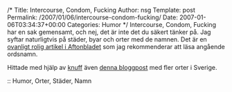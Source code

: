 /*
 Title: Intercourse, Condom, Fucking
 Author: nsg
 Template: post
 Permalink: /2007/01/06/intercourse-condom-fucking/
 Date: 2007-01-06T03:34:37+00:00
 Categories: Humor
*/
Intercourse, Condom, Fucking har en sak gemensamt, och nej, det är inte det du säkert tänker på. Jag syftar naturligtvis på städer, byar och orter med de namnen. Det är en [ovanligt rolig artikel i Aftonbladet][1] som jag rekommenderar att läsa angående ordsnamn.

Hittade med hjälp av [knuff][2] även [denna bloggpost][3] med fler orter i Sverige.

:: Humor, Orter, Städer, Namn

<small></small>

 [1]: http://aftonbladet.se/vss/nyheter/story/0,2789,968430,00.html
 [2]: http://knuff.se/u/15b5f5/485/n
 [3]: http://frankenfurter691.blogspot.com/2007/01/welcome-to-rva.html